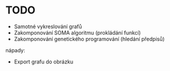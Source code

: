 TODO
====

* Samotné vykreslování grafů
* Zakomponování SOMA algoritmu (prokládání funkcí)
* Zakomponování genetického programování (hledání předpisů)

nápady:
* Export grafu do obrázku